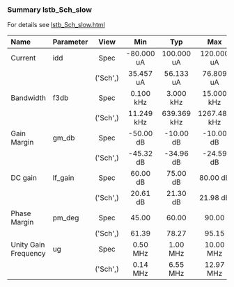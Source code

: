 ### Summary lstb_Sch_slow

For details see <a href='lstb_Sch_slow.html'>lstb_Sch_slow.html</a>

|**Name**|**Parameter**|**View**|**Min** | **Typ** | **Max**|
|:---|:---|:---:|:---:|:---:|:---:|
|Current|idd | Spec | -80.000 uA | 100.000 uA | 120.000 uA |
| | | ('Sch',)|35.457 uA | 56.133 uA | 76.809 uA |
|Bandwidth|f3db | Spec | 0.100 kHz | 3.000 kHz | 15.000 kHz |
| | | ('Sch',)|11.249 kHz | 639.369 kHz | 1267.489 kHz |
|Gain Margin|gm\_db | Spec | -50.00 dB | -10.00 dB | -10.00 dB |
| | | ('Sch',)|-45.32 dB | -34.96 dB | -24.59 dB |
|DC gain|lf\_gain | Spec | 60.00 dB | 75.00 dB | 80.00 dB |
| | | ('Sch',)|20.61 dB | 21.30 dB | 21.98 dB |
|Phase Margin|pm\_deg | Spec | 45.00  | 60.00  | 90.00  |
| | | ('Sch',)|61.39  | 78.27  | 95.15  |
|Unity Gain Frequency|ug | Spec | 0.50 MHz | 1.00 MHz | 10.00 MHz |
| | | ('Sch',)|0.14 MHz | 6.55 MHz | 12.97 MHz |
